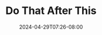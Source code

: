---
title: "Do That After This"
date: "2024-04-29T07:26-08:00"
tags: ["tech"]
description: "I was building some flatpack furniture the other day (my life is so glamorous) when I came across an interesting example of how not to write technical documentation."
link: "https://shkspr.mobi/blog/2024/04/do-that-after-this/"
---